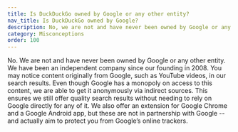 ```yaml
---
title: Is DuckDuckGo owned by Google or any other entity?
nav_title: Is DuckDuckGo owned by Google?
description: No, we are not and have never been owned by Google or any other entity. We have been an independent company since our founding in 2008.
category: Misconceptions
order: 100
---
```


No. We are not and have never been owned by Google or any other entity. We have been an independent company since our founding in 2008. You may notice content originally from Google, such as YouTube videos, in our search results. Even though Google has a monopoly on access to this content, we are able to get it anonymously via indirect sources. This ensures we still offer quality search results without needing to rely on Google directly for any of it. We also offer an extension for Google Chrome and a Google Android app, but these are not in partnership with Google -- and actually aim to protect you from Google’s online trackers.

